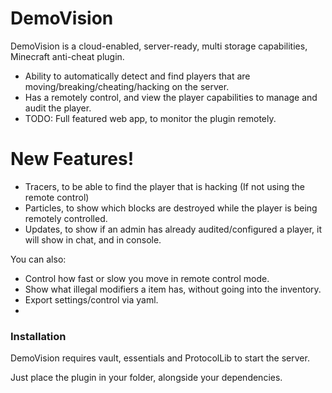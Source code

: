 # DemoVision

DemoVision is a cloud-enabled, server-ready, multi storage capabilities, Minecraft anti-cheat plugin.

  - Ability to automatically detect and find players that are moving/breaking/cheating/hacking on the server.
  - Has a remotely control, and view the player capabilities to manage and audit the player.
  - TODO: Full featured web app, to monitor the plugin remotely.

# New Features!

  - Tracers, to be able to find the player that is hacking (If not using the remote control)
  - Particles, to show which blocks are destroyed while the player is being remotely controlled.
  - Updates, to show if an admin has already audited/configured a player, it will show in chat, and in console.


You can also:
  - Control how fast or slow you move in remote control mode.
  - Show what illegal modifiers a item has, without going into the inventory.
  - Export settings/control via yaml.
  - 
### Installation

DemoVision requires vault, essentials and ProtocolLib to start the server.

Just place the plugin in your folder, alongside your dependencies.
